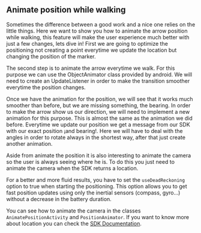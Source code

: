 ## <a name="animateposition"></a>Animate position while walking
Sometimes the difference between a good work and a nice one relies on the little things. Here we want to show you how to animate the arrow position while walking, this feature will make the user experience much better with just a few changes, lets dive in!
First we are going to optimize the positioning not creating a point everytime we update the location but changing the position of the marker.

The second step is to animate the arrow everytime we walk. For this purpose we can use the ObjectAnimator class provided by android. We will need to create an UpdateListener in order to make the transition smoother everytime the position changes.

Once we have the animation for the position, we will see that it works much smoother than before, but we are missing something, the bearing. In order to make the arrow show us our direction, we will need to implement a new animation for this purpose. This is almost the same as the animation we did before. Everytime we update our position we get a message from our SDK with our exact position ¡and bearing!. Here we will have to deal with the angles in order to rotate always in the shortest way, after that just create another animation.

Aside from animate the position it is also interesting to animate the camera so the user is always seeing where he is. To do this you just need to animate the camera when the SDK returns a location.

For a better and more fluid results, you have to set the `useDeadReckoning` option to true when starting the positioning.
This option allows you to get fast position updates using only the inertial sensors (compass, gyro...) without a decrease in the battery duration.

You can see how to animate the camera in the classes `AnimatePositionActivity` and `PositionAnimator`.
If you want to know more about location you can check the [SDK Documentation](http://developers.situm.es/pages/android/api_documentation.html).

